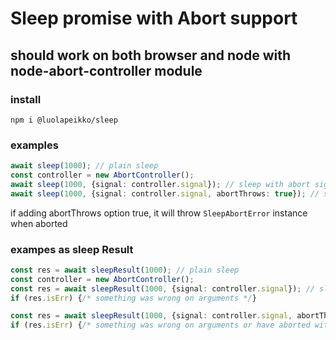 # Sleep promise with Abort support

## should work on both browser and node with node-abort-controller module

### install

```
npm i @luolapeikko/sleep
```

### examples

```typescript
await sleep(1000); // plain sleep
const controller = new AbortController();
await sleep(1000, {signal: controller.signal}); // sleep with abort signal
await sleep(1000, {signal: controller.signal, abortThrows: true}); // sleep with abort signal and throws SleepAbortError when aborted
```

if adding abortThrows option true, it will throw `SleepAbortError` instance when aborted

### exampes as sleep Result

```typescript
const res = await sleepResult(1000); // plain sleep
const controller = new AbortController();
const res = await sleepResult(1000, {signal: controller.signal}); // sleep with abort signal
if (res.isErr) {/* something was wrong on arguments */}

const res = await sleepResult(1000, {signal: controller.signal, abortThrows: true}); // sleep with abort signal and throws SleepAbortError when aborted
if (res.isErr) {/* something was wrong on arguments or have aborted with SleepAbortError */}
```
